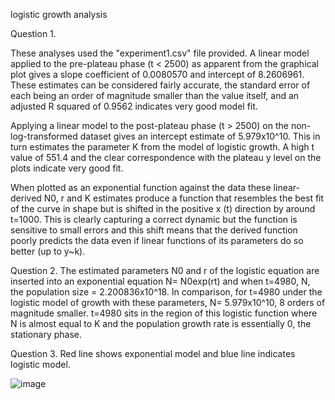 logistic growth analysis

Question 1.

These analyses used the "experiment1.csv" file provided. A linear model applied to the pre-plateau phase (t < 2500) as apparent from the graphical plot gives a slope coefficient of 0.0080570 and intercept of 8.2606961.
These estimates can be considered fairly accurate, the standard error of each being an order of magnitude smaller than the value itself, and an adjusted R squared of 0.9562 indicates very good model fit.

Applying a linear model to the post-plateau phase (t > 2500) on the non-log-transformed dataset gives an intercept estimate of 5.979x10^10. 
This in turn estimates the parameter K from the model of logistic growth. A high t value of 551.4 and the clear correspondence with the plateau y level on the plots indicate very good fit.

When plotted as an exponential function against the data these linear-derived N0, r and K estimates produce a function that resembles the best fit of the curve 
in shape but is shifted in the positive x (t) direction by around t=1000. 
This is clearly capturing a correct dynamic but the function is sensitive to small errors and this shift means that the derived function 
poorly predicts the data even if linear functions of its parameters do so better (up to y~k).

Question 2. The estimated parameters N0 and r of the logistic equation are inserted into an exponential equation N= N0exp(rt) and when t=4980, N, the population size = 2.200836x10^18.
In comparison, for t=4980 under the logistic model of growth with these parameters, N= 5.979x10^10, 8 orders of magnitude smaller.
t=4980 sits in the region of this logistic function where N is almost equal to K and the population growth rate is essentially 0, the stationary phase.

Question 3. Red line shows exponential model and blue line indicates logistic model.


![image](https://github.com/solarproblems/logistic_growth/assets/152936548/27cd23cd-e136-4d28-b87f-55afa72753bf)



